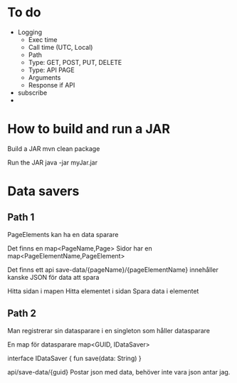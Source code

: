
# To do
- Logging
    - Exec time
    - Call time (UTC, Local)
    - Path
    - Type: GET, POST, PUT, DELETE
    - Type: API PAGE
    - Arguments
    - Response if API
- subscribe
-
# How to build and run a JAR
Build a JAR
mvn clean package

Run the JAR
java -jar myJar.jar


# Data savers
## Path 1
PageElements kan ha en data sparare

Det finns en map<PageName,Page>
Sidor har en map<PageElementName,PageElement>

Det finns ett api save-data/{pageName}/{pageElementName}
innehåller kanske JSON för data att spara

Hitta sidan i mapen
Hitta elementet i sidan
Spara data i elementet


## Path 2

Man registrerar sin datasparare i en singleton som håller datasparare

En map för datasparare
map<GUID, IDataSaver>

interface IDataSaver {
fun save(data: String)
}

api/save-data/{guid}
Postar json med data, behöver inte vara json antar jag.